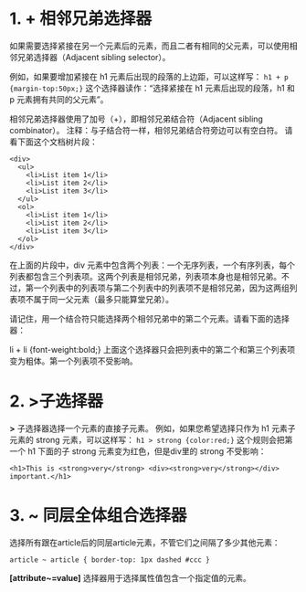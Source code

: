 # 1. + 相邻兄弟选择器
如果需要选择紧接在另一个元素后的元素，而且二者有相同的父元素，可以使用相邻兄弟选择器（Adjacent sibling selector）。

例如，如果要增加紧接在 h1 元素后出现的段落的上边距，可以这样写：
`h1 + p {margin-top:50px;}`
这个选择器读作：“选择紧接在 h1 元素后出现的段落，h1 和 p 元素拥有共同的父元素”。

相邻兄弟选择器使用了加号（+），即相邻兄弟结合符（Adjacent sibling combinator）。
注释：与子结合符一样，相邻兄弟结合符旁边可以有空白符。
请看下面这个文档树片段：
```
<div>
  <ul>
    <li>List item 1</li>
    <li>List item 2</li>
    <li>List item 3</li>
  </ul>
  <ol>
    <li>List item 1</li>
    <li>List item 2</li>
    <li>List item 3</li>
  </ol>
</div>
```
在上面的片段中，div 元素中包含两个列表：一个无序列表，一个有序列表，每个列表都包含三个列表项。这两个列表是相邻兄弟，列表项本身也是相邻兄弟。不过，第一个列表中的列表项与第二个列表中的列表项不是相邻兄弟，因为这两组列表项不属于同一父元素（最多只能算堂兄弟）。

请记住，用一个结合符只能选择两个相邻兄弟中的第二个元素。请看下面的选择器：

li + li {font-weight:bold;}
上面这个选择器只会把列表中的第二个和第三个列表项变为粗体。第一个列表项不受影响。

# 2. \>子选择器
**\>** 子选择器选择一个元素的直接子元素。
例如，如果您希望选择只作为 h1 元素子元素的 strong 元素，可以这样写：
```h1 > strong {color:red;}```
这个规则会把第一个 h1 下面的子 strong 元素变为红色，但是div里的 strong 不受影响：

```
<h1>This is <strong>very</strong> <div><strong>very</strong></div> important.</h1>
```
# 3. ~ 同层全体组合选择器
选择所有跟在article后的同层article元素，不管它们之间隔了多少其他元素：

```
article ~ article { border-top: 1px dashed #ccc }
```
**[attribute~=value]**   选择器用于选择属性值包含一个指定值的元素。